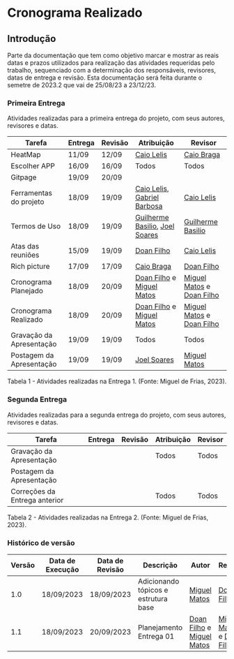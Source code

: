 # **Cronograma Realizado**

## **Introdução**
Parte da documentação que tem como objetivo marcar e mostrar as reais datas e prazos utilizados para realização das atividades requeridas pelo trabalho, sequenciado com a determinação dos responsáveis, revisores, datas de entrega e revisão. Esta documentação será feita durante o semetre de 2023.2 que vai de 25/08/23 a 23/12/23.



### **Primeira Entrega**
Atividades realizadas para a primeira entrega do projeto, com seus autores, revisores e datas. 

| Tarefa       | Entrega |  Revisão  | Atribuição |Revisor|
|--------------|-----------------|-------------------|-------|-----|
| HeatMap| 11/09     | 12/09             | [Caio Lelis](http://github.com/caio-lelis)   |[Caio Braga](http://github.com/caioalvesbraga)
| Escolher APP | 16/09     | 16/09             | Todos   |Todos|
| Gitpage | 19/09 | 20/09 | | |
| Ferramentas do projeto| 18/09     | 19/09          |[Caio Lelis](http://github.com/caio-lelis), [Gabriel Barbosa](https://github.com/gabrie1barbosa) |[Caio Lelis](http://github.com/caio-lelis)|
| Termos de Uso | 18/09  |  19/09    | [Guilherme Basilio](https://github.com/GuilhermeBES), [Joel Soares](https://github.com/JoelSRangel) |[Guilherme Basilio](https://github.com/GuilhermeBES) |
| Atas das reuniões | 15/09    | 19/09 |[Doan Filho](https://github.com/FilhoDoan)|[Caio Lelis](http://github.com/caio-lelis)|
| Rich picture | 17/09     | 17/09   |[Caio Braga](http://github.com/caioalvesbraga) | [Doan Filho](https://github.com/FilhoDoan)|
| Cronograma Planejado | 18/09  | 20/09  |[Doan Filho](https://github.com/FilhoDoan) e  [Miguel Matos](https://github.com/migueldefrias) | [Miguel Matos](https://github.com/migueldefrias) e [Doan Filho](https://github.com/FilhoDoan)  |
| Cronograma Realizado | 18/09  | 20/09  |[Doan Filho](https://github.com/FilhoDoan) e  [Miguel Matos](https://github.com/migueldefrias) | [Miguel Matos](https://github.com/migueldefrias) e [Doan Filho](https://github.com/FilhoDoan)  |
| Gravação da Apresentação | 19/09  | 19/09  | Todos |Todos|
| Postagem da Apresentação | 19/09 | 19/09 | [Joel Soares](https://github.com/JoelSRangel) | [Miguel Matos](https://github.com/migueldefrias) |
<div><p>Tabela 1 - Atividades realizadas na Entrega 1. (Fonte: Miguel de Frias, 2023).</p></div>

### **Segunda Entrega**
Atividades realizadas para a segunda entrega do projeto, com seus autores, revisores e datas. 

| Tarefa       | Entrega |  Revisão  | Atribuição |Revisor|
|--------------|-----------------|-------------------|-------|-----|
| Gravação da Apresentação |   |   | Todos |Todos|
| Postagem da Apresentação |  |  |  | |
| Correções da Entrega anterior |  |  | Todos | Todos |
<div><p>Tabela 2 - Atividades realizadas na Entrega 2. (Fonte: Miguel de Frias, 2023).</p></div>


### Histórico de versão

| Versão | Data de Execução| Data de Revisão | Descrição            | Autor | Revisor |
|--------|-----------|------------|--------------------------------------|---------------------------------------------------|---------------------------------------------|
| 1.0   | 18/09/2023 | 18/09/2023 | Adicionando tópicos e estrutura base |  [Miguel Matos](https://github.com/migueldefrias) | [Doan Filho](https://github.com/FilhoDoan)  |
| 1.1   | 18/09/2023 | 20/09/2023 | Planejamento Entrega 01 |  [Doan Filho](https://github.com/FilhoDoan) e [Miguel Matos](https://github.com/migueldefrias) | [Miguel Matos](https://github.com/migueldefrias) e [Doan Filho](https://github.com/FilhoDoan)|
